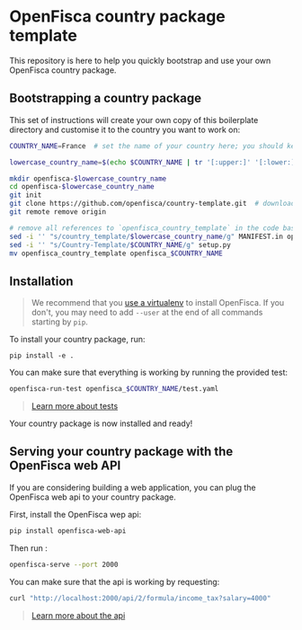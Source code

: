 # OpenFisca country package template

This repository is here to help you quickly bootstrap and use your own OpenFisca country package.


## Bootstrapping a country package


This set of instructions will create your own copy of this boilerplate directory and customise it to the country you want to work on:

```sh
COUNTRY_NAME=France  # set the name of your country here; you should keep all capitals, and replace any spaces in the name by underscores

lowercase_country_name=$(echo $COUNTRY_NAME | tr '[:upper:]' '[:lower:]')

mkdir openfisca-$lowercase_country_name
cd openfisca-$lowercase_country_name
git init
git clone https://github.com/openfisca/country-template.git  # download this template code
git remote remove origin

# remove all references to `openfisca_country_template` in the code base:
sed -i '' "s/country_template/$lowercase_country_name/g" MANIFEST.in openfisca_country_template/base.py openfisca_country_template/model.py
sed -i '' "s/Country-Template/$COUNTRY_NAME/g" setup.py
mv openfisca_country_template openfisca_$COUNTRY_NAME
```

## Installation

> We recommend that you [use a virtualenv](https://doc.openfisca.fr/for_developers.html#create-a-virtualenv) to install OpenFisca. If you don't, you may need to add `--user` at the end of all commands starting by `pip`.

To install your country package, run:

```
pip install -e .
```

You can make sure that everything is working by running the provided test:

```sh
openfisca-run-test openfisca_$COUNTRY_NAME/test.yaml
```

> [Learn more about tests](https://doc.openfisca.fr/coding-the-legislation/writing_yaml_tests.html)

Your country package is now installed and ready!

## Serving your country package with the OpenFisca web API

If you are considering building a web application, you can plug the OpenFisca web api to your country package.

First, install the OpenFisca wep api:
```sh
pip install openfisca-web-api
```

Then run : 
```sh
openfisca-serve --port 2000
```

You can make sure that the api is working by requesting:

```sh
curl "http://localhost:2000/api/2/formula/income_tax?salary=4000"
```

> [Learn more about the api](https://doc.openfisca.fr/openfisca-web-api/index.html)
